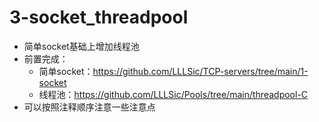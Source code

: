 # 3-socket_threadpool

- 简单socket基础上增加线程池
- 前置完成：
  - 简单socket：https://github.com/LLLSic/TCP-servers/tree/main/1-socket
  - 线程池：https://github.com/LLLSic/Pools/tree/main/threadpool-C
- 可以按照注释顺序注意一些注意点